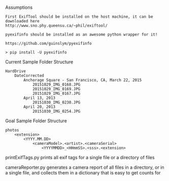 Assumptions

	First ExifTool should be installed on the host machine, it can be downloaded here
	http://www.sno.phy.queensu.ca/~phil/exiftool/

	pyexifinfo should be installed as an awesome python wrapper for it!

	https://github.com/guinslym/pyexifinfo

	> pip install -U pyexifinfo

Current Sample Folder Structure

	HardDrive
		DateCorrected
			Anchorage Square - San Francisco, CA, March 22, 2015
				20151029_IMG_0168.JPG
				20151029_IMG_0169.JPG
				20151029_IMG_0167.JPG
			April 13, 2013
				20151030_IMG_0230.JPG
			April 20, 2013
				20151030_IMG_0254.JPG



Goal Sample Folder Structure

	photos
		<extension>
			<YYYY.MM.DD>
				<cameraModel>.<artist>.<cameraSerial>
					<YYYYMMDD>_<HHmmSS>.<sss>.<extension>




printExifTags.py
	prints all exif tags for a single file or a directory of files

cameraReporter.py
	generates a camera report of all files in a directory, or in a single file, and collects them in a dictionary that is easy to get counts for
